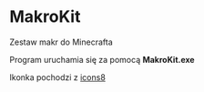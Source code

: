 # MakroKit
Zestaw makr do Minecrafta  
  
Program uruchamia się za pomocą **MakroKit.exe**  
  
Ikonka pochodzi z [icons8](https://icons8.com/icons/set/mouse-pointer)  
